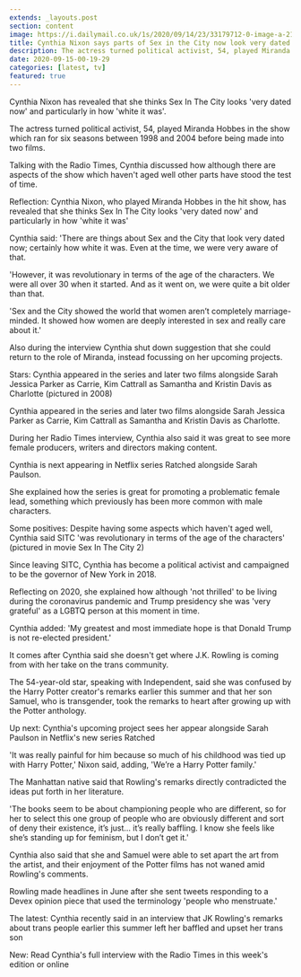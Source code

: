 ```yaml
---
extends: _layouts.post
section: content
image: https://i.dailymail.co.uk/1s/2020/09/14/23/33179712-0-image-a-219_1600121663749.jpg 
title: Cynthia Nixon says parts of Sex in the City now look very dated 
description: The actress turned political activist, 54, played Miranda Hobbes in the show which ran for six seasons between 1998 and 2004 before being made into two films. 
date: 2020-09-15-00-19-29 
categories: [latest, tv] 
featured: true 
--- 
```

Cynthia Nixon has revealed that she thinks Sex In The City looks 'very dated now' and particularly in how 'white it was'.

The actress turned political activist, 54, played Miranda Hobbes in the show which ran for six seasons between 1998 and 2004 before being made into two films.

Talking with the Radio Times, Cynthia discussed how although there are aspects of the show which haven't aged well other parts have stood the test of time.  

Reflection: Cynthia Nixon, who played Miranda Hobbes in the hit show, has revealed that she thinks Sex In The City looks 'very dated now' and particularly in how 'white it was' 

Cynthia said: 'There are things about Sex and the City that look very dated now; certainly how white it was. Even at the time, we were very aware of that. 

'However, it was revolutionary in terms of the age of the characters. We were all over 30 when it started. And as it went on, we were quite a bit older than that. 

'Sex and the City showed the world that women aren’t completely marriage-minded. It showed how women are deeply interested in sex and really care about it.'  

Also during the interview Cynthia shut down suggestion that she could return to the role of Miranda, instead focussing on her upcoming projects. 

Stars: Cynthia appeared in the series and later two films alongside Sarah Jessica Parker as Carrie, Kim Cattrall as Samantha and Kristin Davis as Charlotte (pictured in 2008)

Cynthia appeared in the series and later two films alongside Sarah Jessica Parker as Carrie, Kim Cattrall as Samantha and Kristin Davis as Charlotte. 

During her Radio Times interview, Cynthia also said it was great to see more female producers, writers and directors making content.

Cynthia is next appearing in Netflix series Ratched alongside Sarah Paulson. 

She explained how the series is great for promoting a problematic female lead, something which previously has been more common with male characters. 

Some positives: Despite having some aspects which haven't aged well, Cynthia said SITC 'was revolutionary in terms of the age of the characters' (pictured in movie Sex In The City 2)

Since leaving SITC, Cynthia has become a political activist and campaigned to be the governor of New York in 2018.

Reflecting on 2020, she explained how although 'not thrilled' to be living during the coronavirus pandemic and Trump presidency she was 'very grateful' as a LGBTQ person at this moment in time.

Cynthia added: 'My greatest and most immediate hope is that Donald Trump is not re-elected president.'

It comes after Cynthia said she doesn't get where J.K. Rowling is coming from with her take on the trans community.

The 54-year-old star, speaking with Independent, said she was confused by the Harry Potter creator's remarks earlier this summer and that her son Samuel, who is transgender, took the remarks to heart after growing up with the Potter anthology.

Up next: Cynthia's upcoming project sees her appear alongside Sarah Paulson in Netflix's new series Ratched 

'It was really painful for him because so much of his childhood was tied up with Harry Potter,' Nixon said, adding, 'We’re a Harry Potter family.' 

The Manhattan native said that Rowling's remarks directly contradicted the ideas put forth in her literature.

'The books seem to be about championing people who are different, so for her to select this one group of people who are obviously different and sort of deny their existence, it’s just… it’s really baffling. I know she feels like she’s standing up for feminism, but I don’t get it.' 

Cynthia also said that she and Samuel were able to set apart the art from the artist, and their enjoyment of the Potter films has not waned amid Rowling's comments.   

Rowling made headlines in June after she sent tweets responding to a Devex opinion piece that used the terminology 'people who menstruate.' 

The latest: Cynthia recently said in an interview that JK Rowling's remarks about trans people earlier this summer left her baffled and upset her trans son

New: Read Cynthia's full interview with the Radio Times in this week's edition or online

